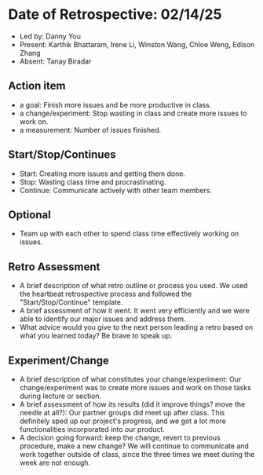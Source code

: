 # Date of Retrospective: 02/14/25

* Led by: Danny You
* Present: Karthik Bhattaram, Irene Li, Winston Wang, Chloe Weng, Edison Zhang
* Absent: Tanay Biradar

## Action item

* a goal: Finish more issues and be more productive in class.
* a change/experiment: Stop wasting in class and create more issues to work on.
* a measurement: Number of issues finished.

## Start/Stop/Continues

* Start: Creating more issues and getting them done.
* Stop: Wasting class time and procrastinating.
* Continue: Communicate actively with other team members.

## Optional

* Team up with each other to spend class time effectively working on issues.

## Retro Assessment

* A brief description of what retro outline or process you used. We used the heartbeat retrospective process and followed the "Start/Stop/Continue" template.
* A brief assessment of how it went. It went very efficiently and we were able to identify our major issues and address them.
* What advice would you give to the next person leading a retro based on what you learned today? Be brave to speak up.

## Experiment/Change

* A brief description of what constitutes your change/experiment: Our change/experiment was to create more issues and work on those tasks during lecture or section.
* A brief assessment of how its results (did it improve things? move the needle at all?): Our partner groups did meet up after class. This definitely sped up our project's progress, and we got a lot more functionalities incorporated into our product.
* A decision going forward: keep the change, revert to previous procedure, make a new change? We will continue to communicate and work together outside of class, since the three times we meet during the week are not enough.
